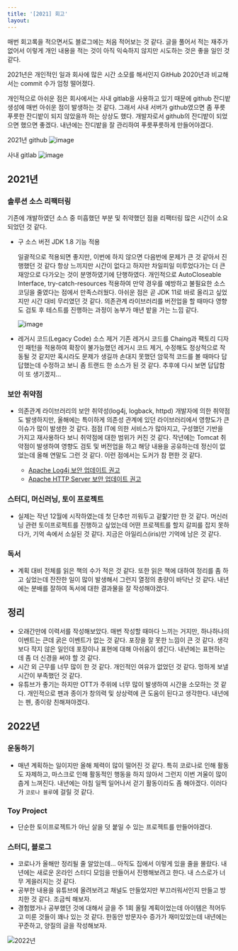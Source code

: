 ```yaml
---
title: '[2021] 회고'
layout: 
---
```


매번 회고록을 적으면서도 블로그에는 처음 적어보는 것 같다. 글을 풀어서 적는 재주가 없어서 이렇게 개인 내용을 적는 것이 아직 익숙하지 않지만 시도하는 것은 좋을 일인 것 같다.

2021년은 개인적인 일과 회사에 많은 시간 소모를 해서인지 GitHub 2020년과 비교해서는 commit 수가 엄청 떨어졌다. 

개인적으로 아쉬운 점은 회사에서는 사내 gitlab을 사용하고 있기 때문에 github 잔디밭 생성에 매번 아쉬운 점이 발생하는 것 같다. 그래서 사내 서버가 github였으면 좀 푸릇푸릇한 잔디밭이 되지 않았을까 하는 상상도 했다. 개발자로서 github의 잔디밭이 되었으면 했으면 좋겠다. 내년에는 잔디밭을 잘 관리하여 푸릇푸릇하게 만들어야겠다.

2021년 github
![image](https://user-images.githubusercontent.com/1871682/147627055-8665261b-4d12-450f-a91c-db1927745aee.png)

사내 gitlab
![image](https://user-images.githubusercontent.com/1871682/147627139-352395c6-c261-47bf-851c-9fa58ab896a4.png)

## 2021년 

### 솔루션 소스 리팩터링

기존에 개발하였던 소스 중 미흡했던 부분 및 취약했던 점을 리팩터링 많은 시간이 소요되었던 것 같다.

- 구 소스 버전 JDK 1.8 기능 적용

  일괄적으로 적용되면 좋지만, 이번에 하지 않으면 다음번에 문제가 큰 것 같아서 진행했던 것 같다 항상 느끼지만 시간이 없다고 하지만 차일피일 미루었다가는 더 큰 재앙으로 다가오는 것이 분명하였기에 단행하였다. 개인적으로 AutoCloseable Interface, try-catch-resources 적용하여 만약 경우를 예방하고 불필요한 소스 코딩을 줄였다는 점에서 만족스러웠다. 아쉬운 점은 곧 JDK 11로 바로 올리고 싶었지만 시간 대비 무리였던 것 같다. 의존관계 라이브러리를 버전업을 할 때마다 영향도 검토 후 테스트를 진행하는 과정이 농부가 매년 밭을 가는 느낌 같다.

  ![image](https://cdn.pixabay.com/photo/2018/04/04/01/51/john-deere-8370r-3288624_960_720.jpg)


- 레거시 코드(Legacy Code) 소스 제거 
  기존 레거시 코드를 Chaing과 팩토리 디자인 패턴을 적용하여 확장이 불가능했던 레거시 코드 제거, 수정해도 정상적으로 작동될 것 같지만 혹시라도 문제가 생길까 손대지 못했던 암묵적 코드를 볼 때마다 답답했는데 수정하고 보니 좀 트랜드 한 소스가 된 것 같다. 추후에 다시 보면 답답함이 또 생기겠지...

### 보안 취약점

 - 의존관계 라이브러리의 보안 취약성(log4j, logback, httpd)
   개발자에 의한 취약점도 발생하지만, 올해에는 특이하게 의존성 관계에 있던 라이브러리에서 영향도가 큰 이슈가 많이 발생한 것 같다. 점점 IT에 의한 서비스가 많아지고, 구성했던 기반을 가지고 재사용하다 보니 취약점에 대한 범위가 커진 것 같다. 작년에는 Tomcat 취약점이 발생하여 영향도 검토 및 버전업을 하고 해당 내용을 공유하는데 정신이 없었는데 올해 연말도 그런 것 같다. 이런 점에서는 도커가 참 편한 것 같다. 

   - [Apache Log4j 보안 업데이트 권고](https://www.krcert.or.kr/data/secNoticeView.do?bulletin_writing_sequence=36389)
   - [Apache HTTP Server 보안 업데이트 권고](https://www.krcert.or.kr/data/secNoticeView.do?bulletin_writing_sequence=36399)


### 스터디, 머신러닝, 토이 프로젝트

 - 실제는 작년 12월에 시작하였는데 첫 단추만 끼워두고 겉핥기만 한 것 같다. 머신러닝 관련 토이프로젝트를 진행하고 싶었는데 어떤 프로젝트를 할지 갈피를 잡지 못하다가, 기억 속에서 소실된 것 같다. 지금은 아일리스(iris)만 기억에 남은 것 같다. 

### 독서 

  - 계획 대비 전체를 읽은 책의 수가 적은 것 같다. 또한 읽은 책에 대하여 정리를 좀 하고 싶었는데 잔잔한 일이 많이 발생해서 그런지 열정의 총량이 바닥난 것 같다. 내년에는 분배를 잘하여 독서에 대한 결과물을 잘 작성해야겠다.

## 정리
 
  - 오래간만에 이력서를 작성해보았다. 매번 작성할 때마다 느끼는 거지만, 하나하나의 이벤트는 큰데 굵은 이벤트가 없는 것 같다. 포장을 잘 못한 느낌이 큰 것 같다. 생각보다 작지 않은 일인데 포장이나 표현에 대해 아쉬움이 생긴다. 내년에는 표현하는데 좀 더 신경을 써야 할 것 같다.
  - 시간 외 근무를 너무 많이 한 것 같다. 개인적인 여유가 없었던 것 같다. 멍하게 보낼 시간이 부족했던 것 같다.
  - 유튜브가 좋기는 하지만 OTT가 주위에 너무 많이 발생하여 시간을 소모하는 것 같다. 개인적으로 펜과 종이가 창의력 및 상상력에 큰 도움이 된다고 생각한다. 내년에는 펜, 종이랑 친해져야겠다.

## 2022년

### 운동하기

- 매년 계획하는 일이지만 올해 체력이 많이 떨어진 것 같다. 특히 코로나로 인해 활동도 자제하고, 마스크로 인해 활동적인 행동을 하지 않아서 그런지 이번 겨울이 많이 춥게 느껴진다. 내년에는 아침 일찍 일어나서 걷기 활동이라도 좀 해야겠다. 이러다가 `코로나 블루`에 걸릴 것 같다.

### Toy Project

- 단순한 토이프로젝트가 아닌 살을 덧 붙일 수 있는 프로젝트를 만들어야겠다.

### 스터디, 블로그

- 코로나가 올해만 정리될 줄 알았는데... 아직도 집에서 이렇게 있을 줄을 몰랐다. 내년에는 새로운 온라인 스터디 모임을 만들어서 진행해보려고 한다. 내 스스로가 너무 게을러지는 것 같다.
- 공부한 내용을 유튜브에 올려보려고 채널도 만들었지만 부끄러워서인지 만들고 방치한 것 같다. 조금씩 해보자.
- 경험했거나 공부했던 것에 대해서 글을 주 1회 올릴 계획이었는데 아이템은 적어두고 미룬 것들이 꽤나 있는 것 같다. 한동안 방문자수 증가가 재미있었는데 내년에는 꾸준하고, 양질의 글을 작성해보자. 


![2022년](https://cdn.pixabay.com/photo/2018/03/07/17/15/balloon-3206530_960_720.jpg)